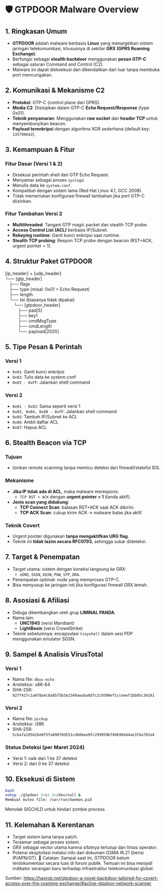 # 🛡️ GTPDOOR Malware Overview

## 1. Ringkasan Umum
- **GTPDOOR** adalah malware berbasis **Linux** yang menargetkan sistem jaringan telekomunikasi, khususnya di sekitar **GRX (GPRS Roaming Exchange)**.
- Berfungsi sebagai **stealth backdoor** menggunakan **pesan GTP-C** sebagai saluran Command and Control (C2).
- Malware ini dapat dieksekusi dan dikendalikan dari luar tanpa membuka port mencurigakan.

## 2. Komunikasi & Mekanisme C2
- **Protokol**: GTP-C (control plane dari GPRS).
- **Media C2**: Disisipkan dalam GTP-C **Echo Request/Response** (type 0x01).
- **Teknik penyamaran**: Menggunakan **raw socket** dan **header TCP** untuk menyembunyikan beacon.
- **Payload terenkripsi** dengan algoritma XOR sederhana (default key: `135798642`).

## 3. Kemampuan & Fitur

### Fitur Dasar (Versi 1 & 2)
- Eksekusi perintah shell dari GTP Echo Request.
- Menyamar sebagai proses `syslogd`.
- Menulis data ke `system.conf`.
- Kompatibel dengan sistem lama (Red Hat Linux 4.1, GCC 2008).
- Tidak memerlukan konfigurasi firewall tambahan jika port GTP-C diizinkan.

### Fitur Tambahan Versi 2
- **Multithreaded**: Tangani GTP magic packet dan stealth TCP probe.
- **Access Control List (ACL)** berbasis IP/Subnet.
- **Rekeying runtime**: Ganti kunci enkripsi saat runtime.
- **Stealth TCP probing**: Respon TCP probe dengan beacon (RST+ACK, urgent pointer = 1).

## 4. Struktur Paket GTPDOOR

[ip_header] + [udp_header]  
└── [gtp_header]  
&emsp;├── flags  
&emsp;├── type (misal: 0x01 = Echo Request)  
&emsp;├── length  
&emsp;└── tei (biasanya tidak dipakai)  
&emsp;&emsp;└── [gtpdoor_header]  
&emsp;&emsp;&emsp;├── pad[5]  
&emsp;&emsp;&emsp;├── key1  
&emsp;&emsp;&emsp;├── cmdMsgType  
&emsp;&emsp;&emsp;├── cmdLength  
&emsp;&emsp;&emsp;└── payload[2020]


## 5. Tipe Pesan & Perintah

### Versi 1
- `0x01`: Ganti kunci enkripsi
- `0x02`: Tulis data ke system.conf
- `0x03 - 0xFF`: Jalankan shell command

### Versi 2
- `0x01 - 0x02`: Sama seperti versi 1
- `0x03, 0x04, 0x08 - 0xFF`: Jalankan shell command
- `0x05`: Tambah IP/Subnet ke ACL
- `0x06`: Ambil daftar ACL
- `0x07`: Hapus ACL

## 6. Stealth Beacon via TCP

### Tujuan
- Izinkan remote scanning tanpa memicu deteksi dari firewall/stateful IDS.

### Mekanisme
- **Jika IP tidak ada di ACL**, maka malware merespons:
  - `TCP RST + ACK` dengan **urgent pointer = 1** (tanda aktif).
- **Jenis scan yang didukung**:
  - **TCP Connect Scan**: balasan RST+ACK saat ACK dikirim.
  - **TCP ACK Scan**: cukup kirim ACK → malware balas jika aktif.

### Teknik Covert
- Urgent pointer digunakan **tanpa mengaktifkan URG flag**.
- Teknik ini **tidak lazim secara RFC0793**, sehingga sukar dideteksi.

## 7. Target & Penempatan
- Target utama: sistem dengan koneksi langsung ke GRX:
  - `eDNS`, `SGSN`, `GGSN`, `PGW`, `STP`, `DRA`.
- Penempatan optimal: node yang memproses GTP-C.
- Bisa menyusup ke jaringan inti jika konfigurasi firewall GRX lemah.

## 8. Asosiasi & Afiliasi
- Diduga dikembangkan oleh grup **LIMINAL PANDA**.
- Nama lain:
  - **UNC1945** (versi Mandiant)
  - **LightBasin** (versi CrowdStrike)
- Teknik sebelumnya: encapsulasi `tinyshell` dalam sesi PDP menggunakan emulator SGSN.

## 9. Sampel & Analisis VirusTotal

### Versi 1
- Nama file: `dbus-echo`
- Arsitektur: x86-64
- SHA-256: `827f41fc1a6f8a4c8a8575b3e2349aeaba0dfc2c9390ef1cceeef1bb85c34161`

### Versi 2
- Nama file: `pickup`
- Arsitektur: i386
- SHA-256: `5cbafa2d562be0f5fa690f8d551cdb0bee9fc299959b749b99d44ae3fda782e4`

### Status Deteksi (per Maret 2024)
- Versi 1: naik dari 1 ke 37 deteksi
- Versi 2: dari 0 ke 37 deteksi

## 10. Eksekusi di Sistem

```bash
bash
nohup ./gtpdoor 2>&1 2>/dev/null &
Membuat mutex file: /var/run/daemon.pid
```
Menolak SIGCHLD untuk hindari zombie process

## 11. Kelemahan & Kerentanan
- Target sistem lama tanpa patch.
- Tersamar sebagai proses sistem.
- GRX sebagai vector utama karena sifatnya tertutup dan lintas operator.
- Potensi eksploitasi melalui info dari dokumen GSMA IR.21 (berisi IP/APN/GT).
📝 Catatan: Sampai saat ini, GTPDOOR belum terdokumentasi secara luas di forum publik. Temuan ini bisa menjadi indikator serangan baru terhadap infrastruktur telekomunikasi global.

Sumber: https://haxrob.net/gtpdoor-a-novel-backdoor-tailored-for-covert-access-over-the-roaming-exchange/#active-gtpdoor-network-scanner

